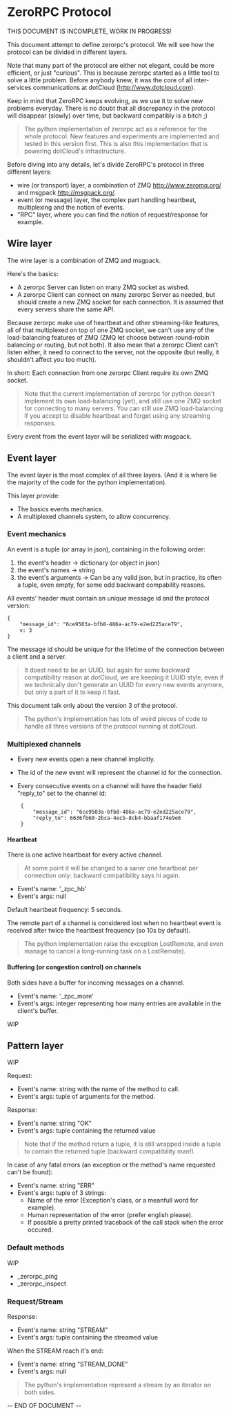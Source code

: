 # ZeroRPC Protocol

THIS DOCUMENT IS INCOMPLETE, WORK IN PROGRESS!

This document attempt to define zerorpc's protocol. We will see how the protocol
can be divided in different layers.

Note that many part of the protocol are either not elegant, could be more
efficient, or just "curious". This is because zerorpc started as a little tool
to solve a little problem. Before anybody knew, it was the core of all
inter-services communications at dotCloud (<http://www.dotcloud.com>).

Keep in mind that ZeroRPC keeps evolving, as we use it to solve new problems
everyday. There is no doubt that all discrepancy in the protocol will
disappear (slowly) over time, but backward compatibly is a bitch ;) 

> The python implementation of zerorpc act as a reference for the whole
> protocol.  New features and experiments are implemented and tested in this
> version first.  This is also this implementation that is powering dotCloud's
> infrastructure.

Before diving into any details, let's divide ZeroRPC's protocol in three
different layers:

 - wire (or transport) layer, a combination of ZMQ <http://www.zeromq.org/>
   and msgpack <http://msgpack.org/>.
 - event (or message) layer, the complex part handling heartbeat, multiplexing
   and the notion of events. 
 - "RPC" layer, where you can find the notion of request/response for example.

## Wire layer

The wire layer is a combination of ZMQ and msgpack.

Here's the basics:

 - A zerorpc Server can listen on many ZMQ socket as wished.
 - A zerorpc Client can connect on many zerorpc Server as needed, but should
   create a new ZMQ socket for each connection. It is assumed that every servers
   share the same API.  

Because zerorpc make use of heartbeat and other streaming-like features, all of
that multiplexed on top of one ZMQ socket, we can't use any of the
load-balancing features of ZMQ (ZMQ let choose between round-robin balancing or
routing, but not both). It also mean that a zerorpc Client can't listen either,
it need to connect to the server, not the opposite (but really, it shouldn't
affect you too much).

In short: Each connection from one zerorpc Client require its own ZMQ socket.

> Note that the current implementation of zerorpc for python doesn't implement
> its own load-balancing (yet), and still use one ZMQ socket for connecting to
> many servers. You can still use ZMQ load-balancing if you accept to disable
> heartbeat and forget using any streaming responses.

Every event from the event layer will be serialized with msgpack. 

## Event layer

The event layer is the most complex of all three layers. (And it is where lie
the majority of the code for the python implementation).

This layer provide:

 - The basics events mechanics.
 - A multiplexed channels system, to allow concurrency.

### Event mechanics

An event is a tuple (or array in json), containing in the following order:

 1. the event's header -> dictionary (or object in json)
 2. the event's names -> string
 3. the event's arguments -> Can be any valid json, but in practice, its often a
	tuple, even empty, for some odd backward compability reasons. 

All events' header must contain an unique message id and the protocol version:

	{
		"message_id": "6ce9503a-bfb8-486a-ac79-e2ed225ace79",
		v: 3
	}

The message id should be unique for the lifetime of the connection between a
client and a server.

> It doest need to be an UUID, but again for some backward compatibility reason
> at dotCloud, we are keeping it UUID style, even if we technically don't
> generate an UUID for every new events anymore, but only a part of it to keep
> it fast.

This document talk only about the version 3 of the protocol.

> The python's implementation has lots of weird pieces of code to handle all
> three versions of the protocol running at dotCloud.

### Multiplexed channels

 - Every new events open a new channel implicitly.
 - The id of the new event will represent the channel id for the connection.
 - Every consecutive events on a channel will have the header field "reply_to"
   set to the channel id:

		{
			"message_id": "6ce9503a-bfb8-486a-ac79-e2ed225ace79",
			"reply_to":	6636fb60-2bca-4ecb-8cb4-bbaaf174e9e6
		}

#### Heartbeat

There is one active heartbeat for every active channel.

> At some point it will be changed to a saner one heartbeat per connection only:
> backward compatibility says hi again.

 - Event's name: '\_zpc\_hb'
 - Event's args: null

Default heartbeat frequency: 5 seconds.

The remote part of a channel is considered lost when no heartbeat event is
received after twice the heartbeat frequency (so 10s by default).

> The python implementation raise the exception LostRemote, and even
> manage to cancel a long-running task on a LostRemote).

#### Buffering (or congestion control) on channels

Both sides have a buffer for incoming messages on a channel.

 - Event's name: '\_zpc\_more'
 - Event's args: integer representing how many entries are available in the client's buffer. 

WIP

## Pattern layer

WIP

Request:
 
 - Event's name: string with the name of the method to call.
 - Event's args: tuple of arguments for the method.

Response:

 - Event's name: string "OK"
 - Event's args: tuple containing the returned value
 
> Note that if the method return a tuple, it is still wrapped inside a tuple
> to contain the returned tuple (backward compatibility man!).

In case of any fatal errors (an exception or the method's name requested can't
be found):

 - Event's name: string "ERR"
 - Event's args: tuple of 3 strings:
 	- Name of the error (Exception's class, or a meanfull word for example).
	- Human representation of the error (prefer english please).
	- If possible a pretty printed traceback of the call stack when the error occured.

### Default methods

WIP

 - \_zerorpc\_ping
 - \_zerorpc\_inspect

### Request/Stream

Response:

 - Event's name: string "STREAM"
 - Event's args: tuple containing the streamed value
 
When the STREAM reach it's end:

 - Event's name: string "STREAM\_DONE"
 - Event's args: null

> The python's implementation represent a stream by an iterator on both sides.

-- END OF DOCUMENT --
